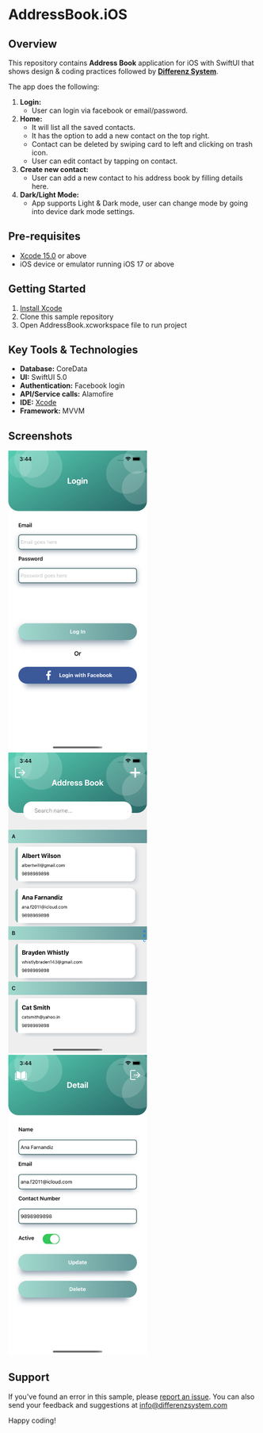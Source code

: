 # AddressBook.iOS

## Overview
This repository contains **Address Book** application for iOS with SwiftUI that shows design & coding practices followed by **[Differenz System](http://www.differenzsystem.com/?tab=readme-ov-file&utm_source=github&utm_medium=Addressbook_iOS_SwiftUI)**.

The app does the following:
1. **Login:** 
    - User can login via facebook or email/password. 
2. **Home:** 
    - It will list all the saved contacts. 
    - It has the option to add a new contact on the top right.
    - Contact can be deleted by swiping card to left and clicking on trash icon.
    - User can edit contact by tapping on contact.
3. **Create new contact:** 
    - User can add a new contact to his address book by filling details here.
4. **Dark/Light Mode:** 
    - App supports Light & Dark mode, user can change mode by going into device dark mode settings.

## Pre-requisites
- [Xcode 15.0](https://apps.apple.com/us/app/xcode/id497799835?mt=15) or above
- iOS device or emulator running iOS 17 or above

## Getting Started
1. [Install Xcode](https://developer.apple.com/xcode/)
2. Clone this sample repository
3. Open AddressBook.xcworkspace file to run project

## Key Tools & Technologies
- **Database:** CoreData
- **UI:** SwiftUI 5.0
- **Authentication:** Facebook login
- **API/Service calls:** Alamofire
- **IDE:** [Xcode](https://developer.apple.com/xcode/)
- **Framework:** MVVM

## Screenshots
<img src="https://github.com/differenz-system/AddressBook.iOS/blob/master/ScreenShots/login.png" width="280"><img src="https://github.com/differenz-system/AddressBook.iOS/blob/master/ScreenShots/list.png" width="280"> <img src="https://github.com/differenz-system/AddressBook.iOS/blob/master/ScreenShots/detail.png" width="280"> 

## Support
If you've found an error in this sample, please [report an issue](https://github.com/differenz-system/Addressbook_iOS_SwiftUI/issues/new). You can also send your feedback and suggestions at info@differenzsystem.com

Happy coding!
